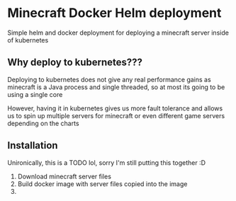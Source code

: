 # Minecraft Docker Helm deployment

Simple helm and docker deployment for deploying a minecraft server inside of kubernetes

## Why deploy to kubernetes???

Deploying to kubernetes does not give any real performance gains as minecraft is a Java process and single threaded, so at most its going to be using a single core

However, having it in kubernetes gives us more fault tolerance and allows us to spin up multiple servers for minecraft or even different game servers depending on the charts

## Installation

Unironically, this is a TODO lol, sorry I'm still putting this together :D

1. Download minecraft server files
2. Build docker image with server files copied into the image
3. 